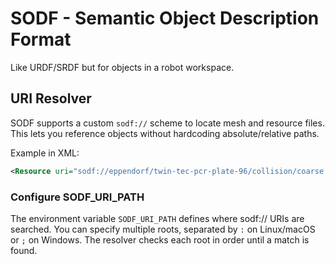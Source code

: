 # SODF - Semantic Object Description Format
Like URDF/SRDF but for objects in a robot workspace.

## URI Resolver

SODF supports a custom `sodf://` scheme to locate mesh and resource files.
This lets you reference objects without hardcoding absolute/relative paths.

Example in XML:

```xml
<Resource uri="sodf://eppendorf/twin-tec-pcr-plate-96/collision/coarse.stl"/>
```

### Configure SODF_URI_PATH
The environment variable `SODF_URI_PATH` defines where sodf:// URIs are searched.
You can specify multiple roots, separated by `:` on Linux/macOS or `;` on Windows.
The resolver checks each root in order until a match is found.
